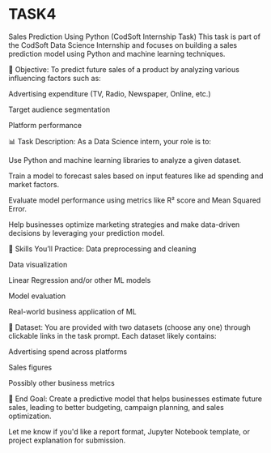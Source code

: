 # TASK4
Sales Prediction Using Python (CodSoft Internship Task)
This task is part of the CodSoft Data Science Internship and focuses on building a sales prediction model using Python and machine learning techniques.

🧠 Objective:
To predict future sales of a product by analyzing various influencing factors such as:

Advertising expenditure (TV, Radio, Newspaper, Online, etc.)

Target audience segmentation

Platform performance

📊 Task Description:
As a Data Science intern, your role is to:

Use Python and machine learning libraries to analyze a given dataset.

Train a model to forecast sales based on input features like ad spending and market factors.

Evaluate model performance using metrics like R² score and Mean Squared Error.

Help businesses optimize marketing strategies and make data-driven decisions by leveraging your prediction model.

🧩 Skills You’ll Practice:
Data preprocessing and cleaning

Data visualization

Linear Regression and/or other ML models

Model evaluation

Real-world business application of ML

📁 Dataset:
You are provided with two datasets (choose any one) through clickable links in the task prompt. Each dataset likely contains:

Advertising spend across platforms

Sales figures

Possibly other business metrics

🚀 End Goal:
Create a predictive model that helps businesses estimate future sales, leading to better budgeting, campaign planning, and sales optimization.

Let me know if you'd like a report format, Jupyter Notebook template, or project explanation for submission.
